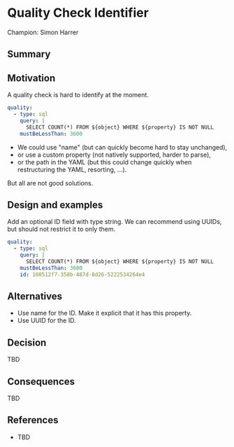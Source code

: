 # Quality Check Identifier

Champion: Simon Harrer

## Summary

## Motivation

A quality check is hard to identify at the moment. 

```yaml
quality:
  - type: sql 
    query: |
      SELECT COUNT(*) FROM ${object} WHERE ${property} IS NOT NULL
    mustBeLessThan: 3600    
```

- We could use "name" (but can quickly become hard to stay unchanged),
- or use a custom property (not natively supported, harder to parse),
- or the path in the YAML (but this could change quickly when restructuring the YAML, resorting, ...).

But all are not good solutions.

## Design and examples

Add an optional ID field with type string. We can recommend using UUIDs, but should not restrict it to only them.

```yaml
quality:
  - type: sql 
    query: |
      SELECT COUNT(*) FROM ${object} WHERE ${property} IS NOT NULL
    mustBeLessThan: 3600
    id: 160512f7-358b-487d-8d26-5222534264e4
```

## Alternatives

- Use name for the ID. Make it explicit that it has this property.
- Use UUID for the ID.

## Decision

TBD

## Consequences

TBD

## References

- TBD
